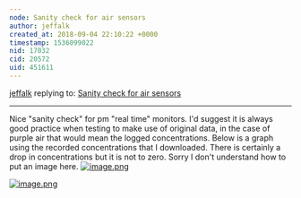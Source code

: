 ```yaml
---
node: Sanity check for air sensors
author: jeffalk
created_at: 2018-09-04 22:10:22 +0000
timestamp: 1536099022
nid: 17032
cid: 20572
uid: 451611
---
```




[jeffalk](../profile/jeffalk) replying to: [Sanity check for air sensors](../notes/Ag8n/08-31-2018/sanity-check-for-air-sensors)

----
Nice "sanity check" for pm "real time" monitors.  I'd suggest it is always good practice  when testing to make use of original data, in the case of purple air that would mean the logged concentrations. Below is a graph using the recorded concentrations that I downloaded. There is certainly a drop in concentrations but it is not to zero. 
Sorry I don't understand how to put an image here.
[![image.png](/i/26440)](/i/26440)


[![image.png](/i/26441)](/i/26441)

